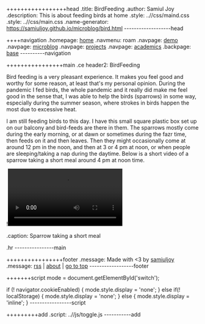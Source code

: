 +++++++++++++++++head
.title: BirdFeeding
.author: Samiul Joy
.description: This is about feeding birds at home
.style: ..//css/maind.css
.style: ..//css/main.css
.name-generator: https://samiuljoy.github.io/microblog/bird.html
-------------------head

++++navigation
.homepage: [home](..//index.html)
.navmenu: roam
.navpage: [demo](..//demo/base.html)
.navpage: [microblog](..//microblog/base.html)
.navpage: [projects](..//projects/base.html)
.navpage: [academics](..//academics/base.html)
.backpage: [base](base.html)
----------navigation

++++++++++++++++main
.ce header2: BirdFeeding

Bird feeding is a very pleasant experience. It makes you feel good and worthy for some reason, at least that's my personal opinion. During the pandemic I fed birds, the whole pandemic and it really did make me feel good in the sense that, I was able to help the birds (sparrows) in some way, especially during the summer season, where strokes in birds happen the most due to excessive heat.

I am still feeding birds to this day. I have this small square plastic box set up on our balcony and bird-feeds are there in them. The sparrows mostly come during the early morning, or at dawn or sometimes during the fazr time, then feeds on it and then leaves. Then they might occasionally come at around 12 pm in the noon, and then at 3 or 4 pm at noon, or when people are sleeping/taking a nap during the daytime. Below is a short video of a sparrow taking a short meal around 4 pm at noon time.

!![sparrow](../assets/sparrow.mp4)

.caption: Sparrow taking a short meal

.hr
----------------main

++++++++++++++++footer
.message: Made with <3 by [samiuljoy](https://github.com/samiuljoy)
.message: [rss](/rss.xml) | [about](/about.html) | [go to top](#)
------------------footer

+++++++script
mode = document.getElementById('switch');

if (! navigator.cookieEnabled) {
	mode.style.display = 'none';
}
else if(! localStorage) {
	mode.style.display = 'none';
}
else {
	mode.style.display = 'inline';
}
-----------------script

+++++++++add
.script: ..//js/toggle.js
-----------add

